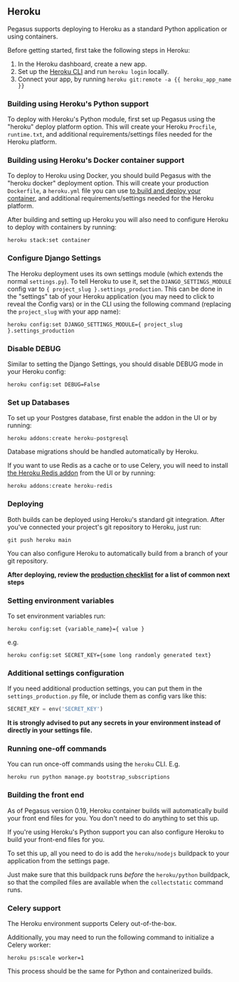 ## Heroku

Pegasus supports deploying to Heroku as a standard Python application or using containers.

Before getting started, first take the following steps in Heroku:

1. In the Heroku dashboard, create a new app.
2. Set up the [Heroku CLI](https://devcenter.heroku.com/articles/heroku-command-line) and run `heroku login` locally.
3. Connect your app, by running `heroku git:remote -a {{ heroku_app_name }}`

### Building using Heroku's Python support

To deploy with Heroku's Python module, first set up Pegasus using the "heroku" deploy platform option.
This will create your Heroku `Procfile`, `runtime.txt`, and additional requirements/settings files
needed for the Heroku platform.

### Building using Heroku's Docker container support

To deploy to Heroku using Docker, you should build Pegasus with the "heroku docker" deployment option.
This will create your production `Dockerfile`, a `heroku.yml` file you can use [to build and deploy your 
container](https://devcenter.heroku.com/articles/build-docker-images-heroku-yml), and 
additional requirements/settings needed for the Heroku platform.

After building and setting up Heroku you will also need to configure Heroku to
deploy with containers by running:

```
heroku stack:set container
```

### Configure Django Settings

The Heroku deployment uses its own settings module (which extends the normal `settings.py`).
To tell Heroku to use it, set the `DJANGO_SETTINGS_MODULE` config var to `{ project_slug }.settings_production`.
This can be done in the "settings" tab of your Heroku application (you may need to click to reveal the Config vars)
or in the CLI using the following command (replacing the `project_slug` with your app name):

```
heroku config:set DJANGO_SETTINGS_MODULE={ project_slug }.settings_production
```

### Disable DEBUG

Similar to setting the Django Settings, you should disable DEBUG mode in your Heroku config:

```
heroku config:set DEBUG=False
```

### Set up Databases

To set up your Postgres database, first enable the addon in the UI or by running:

```
heroku addons:create heroku-postgresql
```

Database migrations should be handled automatically by Heroku.

If you want to use Redis as a cache or to use Celery, you will need to install [the Heroku Redis addon](https://elements.heroku.com/addons/heroku-redis)
from the UI or by running:

```
heroku addons:create heroku-redis
```

### Deploying

Both builds can be deployed using Heroku's standard git integration.
After you've connected your project's git repository to Heroku, just run:

```
git push heroku main
```

You can also configure Heroku to automatically build from a branch of your git repository.

**After deploying, review the [production checklist](/deployment/production-checklist.md) for a list
of common next steps**

### Setting environment variables

To set environment variables run:

```
heroku config:set {variable_name}={ value }
```

e.g.

```
heroku config:set SECRET_KEY={some long randomly generated text}
```

### Additional settings configuration

If you need additional production settings, you can put them in the `settings_production.py` file,
or include them as config vars like this:

```python
SECRET_KEY = env('SECRET_KEY')
```

**It is strongly advised to put any secrets in your environment instead of directly in your settings file.**

### Running one-off commands

You can run once-off commands using the `heroku` CLI. E.g.

```
heroku run python manage.py bootstrap_subscriptions
```


### Building the front end

As of Pegasus version 0.19, Heroku container builds will automatically build your front end files for you.
You don't need to do anything to set this up. 

If you're using Heroku's Python support you can also configure Heroku to build your front-end files for you.

To set this up, all you need to do is add the `heroku/nodejs` buildpack to your application from the settings page.

Just make sure that this buildpack runs *before* the `heroku/python` buildpack, so that the compiled files
are available when the `collectstatic` command runs.

### Celery support

The Heroku environment supports Celery out-of-the-box.

Additionally, you may need to run the following command to initialize a Celery worker:

```
heroku ps:scale worker=1
```

This process should be the same for Python and containerized builds.
